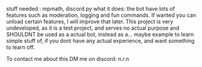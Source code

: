 stuff needed : mpmath, discord.py
what it does: the bot have lots of features such as moderation, logging and fun commands.
If wanted you can unload certain features, I will improve that later.
This project is very undeveloped, as it is a test project, and serves no actual purpose and SHOULDNT be used
as a actual bot, instead as a... maybe example to learn simple stuff of, if you dont have any actual experience, and want something to learn off.

To contact me about this DM me on discord: n.r.n
